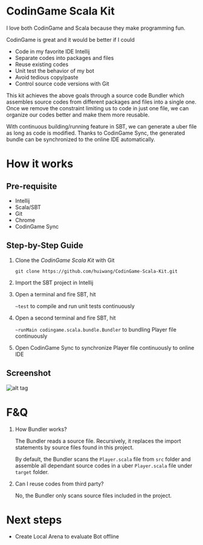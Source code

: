 # CodinGame Scala Kit
I love both CodinGame and Scala because they make programming fun.

CodinGame is great and it would be better if I could
- Code in my favorite IDE Intellij
- Separate codes into packages and files
- Reuse existing codes
- Unit test the behavior of my bot
- Avoid tedious copy/paste
- Control source code versions with Git

This kit achieves the above goals through a source code Bundler which assembles source codes from different packages and files into a single one.
Once we remove the constraint limiting us to code in just one file, we can organize our codes better and make them more reusable.

With continuous building/running feature in SBT, we can generate a uber file as long as code is modified. 
Thanks to CodinGame Sync, the generated bundle can be synchronized to the online IDE automatically.

# How it works

## Pre-requisite
- Intellij
- Scala/SBT
- Git
- Chrome
- CodinGame Sync

## Step-by-Step Guide

1. Clone the _CodinGame Scala Kit_ with Git

    `git clone https://github.com/huiwang/CodinGame-Scala-Kit.git`

2. Import the SBT project in Intellij
3. Open a terminal and fire SBT, hit

    `~test` to compile and run unit tests continuously

4. Open a second terminal and fire SBT, hit

    `~runMain codingame.scala.bundle.Bundler` to bundling Player file continuously

5. Open CodinGame Sync to synchronize Player file continuously to online IDE

## Screenshot
![alt tag](./asset/screenshot.png)

# F&Q
1. How Bundler works?

    The Bundler reads a source file. Recursively, it replaces the import statements by source files found in this project.
    
    By default, the Bundler scans the `Player.scala` file from `src` folder and assemble all dependant source codes in a uber `Player.scala` file under `target` folder.
    
2. Can I reuse codes from third party?

    No, the Bundler only scans source files included in the project.   
    
# Next steps

- Create Local Arena to evaluate Bot offline